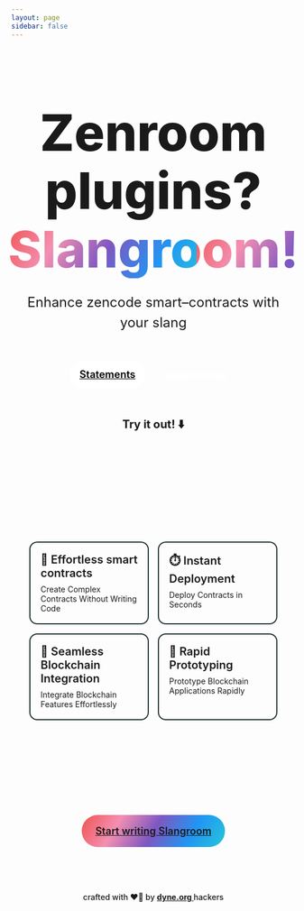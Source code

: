 ```yaml
---
layout: page
sidebar: false
---
```

<style>
  .homepage .container {
    max-width: 1280px;
    margin: auto;
    padding: 80px 24px;
  }

  .homepage .hero {
    align-items: center;
    display: flex;
    flex-direction: column;
    margin-top: 20px;
  }

  .homepage .hero-heading {
    font-size: 90px;
    font-weight: 800;
    margin: 0;
    padding: 0;
    line-height: 1.15;
    text-align: center;
  }

  .homepage .hero-heading span {
    display: block
  }

  @keyframes gradient {
    0% {
      background-size: 50% 150%
    }

    100% {
      background-size: 100% 100%
    }
  }

  .homepage .heading-gradient {
    background: linear-gradient(120deg, #ef5350, #f48fb1, #7e57c2, #2196f3, #26c6da );
    color: white;
    -webkit-background-clip: text;
    -webkit-text-fill-color: transparent;
    animation: 1s gradient forwards;
  }

  .homepage .hero-subheading {
    margin-top: 25px;
    font-weight: 400;
    font-size: 24px;
    color: var(--vp-c-text-2);
    max-width: 600px;
    text-align: center;
    line-height: 1.5
  }

  .homepage .hero-actions {
    margin-top: 25px;
    margin-bottom: 40px;
    display: flex
  }

  .homepage .hero-action {
    margin: 0 6px;
    font-size: 18px;
    border-radius: 40px;
    padding: 14px 18px;
    display: inline-flex;
    font-weight: 600
  }

  .homepage .hero-action.primary {
    background: white;
    color: black
  }

  .homepage .hero-action.secondary {
    background: var(--vp-c-brand);
    color: white
  }

  .homepage video {
    max-height: 640px;
    width: 100%;
    min-height: 200px;
    margin-top: 20px;
    margin-bottom: 80px;
    padding: 16px;
    background-color: #0c0f14;
    border-radius: 16px;
    box-shadow: 0 40px 60px rgba(0,0,0,.6);
    transition: all .2s linear
  }

  .homepage .try-link-container {
    position: absolute;
    left: 0;
    right: 0;
    top: 0;
    bottom: 0;
    display: flex;
    align-items: center;
    justify-content: center;
  }

  .homepage .try-link {
    background-color: rgba(255,255,255,.3);
    -webkit-backdrop-filter: blur(10px);
    color: white;
    font-weight: 500;
    padding: 14px 20px;
    border-radius: 40px;
    opacity: 0;
    transition: all .25s linear;
    margin-top: -40px
  }

  .homepage .video-backdrop {
    position: relative;
    width: 100%;
    height: 100%;
  }

  .homepage .video-backdrop:hover > video {
    filter: blur(4px)
  }

  .homepage .video-backdrop:hover > .try-link-container > .try-link {
    opacity: 1
  }

  .homepage .features {
    display: grid;
    grid-template-columns: repeat(2, 1fr)
  }

  .homepage .feature {
    border: 2px solid #233;
    margin: 8px;
    padding: 18px;
    border-radius: 14px;
  }

  .homepage .feature-title {
    font-size: 20px;
    font-weight: 600;
    display: block;
    padding-bottom: 8px;
  }

  .homepage .feature-subtitle {
    margin-top: 28px;
    color: var(--vp-c-text-2)
  }

  .homepage .feature-description {
  }

  .homepage .feature-icon {
  }

  .homepage .feature-icon img {
  }

  .homepage .quote {
    display: flex;
    flex-direction: column;
    align-items: center;
    margin: 80px 0
  }

  .homepage blockquote {
    font-size: 42px;
    font-weight: 700;
    line-height: 1.2;
    max-width: 900px;
  }

  .homepage figcaption {
    color: var(--vp-c-text-2);
    margin-top: 15px;
    font-size: 18px
  }

  .homepage .section-title {
    display: block;
    text-align: center;
    text-transform: uppercase;
    font-weight: 700;
    margin-bottom: 40px;
    color: var(--vp-c-text-2)
  }

  .homepage .start-link {
    border-radius: 40px;
    padding: 4px;
    background: linear-gradient(120deg, #ef5350, #f48fb1, #7e57c2, #2196f3, #26c6da);
    background-size: 100% 100%;
    background-repeat: repeat-y;
    display: inline-flex;
    transition: all 10s linear
  }

  .homepage .start-link a {
    background: var(--vp-c-bg);
    padding: 14px 20px;
    border-radius: 40px;
    font-size: 18px;
    font-weight: 600;
  }

  .homepage .start-link a:hover {
    background: transparent;
    color: rgba(0,0,0,.9);
  }

  .homepage .footer-text {
    text-align: center;
    margin-top: 80px;
    font-weight: 500;
    color: var(--vp-c-text-2)
  }

  .homepage .footer-text a {
    font-weight: 700;
  }

  .slangroom-editor-container {
	max-width: 1280px;
	width: 100%;
	display: flex;
	flex-flow: column nowrap;
	justify-content: stretch
  }

  .try-title {
	margin-top: 10px;
	margin-bottom: 20px;
	font-size: 20px;
	font-weight: bold;
	background: var(--vp-c-bg);
	width: 100%;
	text-align: center;
  }

  @media screen and (max-width: 720px) {
    .homepage .container {
      padding: 40px 24px
    }

    .homepage video {
      margin-bottom: 40px
    }

    .homepage .quote {
      margin: 40px 0;
    }

    .homepage blockquote {
      font-size: 32px
    }

    .homepage .hero-heading {
      font-size: 55px
    }

    .homepage .hero-subheading {
      font-size: 20px
    }

    .homepage .features {
      grid-template-columns: 1fr
    }

    .homepage .footer-text {
      margin-top: 41px
    }
  }
</style>
<div class="homepage">
  <div class="container">
    <div class="hero">
      <h1 class="hero-heading">
        <span>Zenroom plugins?</span>
        <span class="heading-gradient">Slangroom!</span>
      </h1>
      <p class="hero-subheading">
      Enhance zencode smart–contracts with your slang
      </p>
      <div class="hero-actions">
        <a href="/slangroom/statements/" class="hero-action primary">
          Statements
        </a>
        <a href="/slangroom/deployments/" class="hero-action secondary">
          Deployments
        </a>
      </div>
	  <h3 class="try-title">Try it out! ⬇️</h3>
	  <div class="slangroom-editor-container">
	  	<dyne-slangroom-editor id="slangroom-editor">
            <dyne-slangroom-preset-loader slot="topbar-right" editor-id="slangroom-editor">
                <dyne-slangroom-preset group="helpers" name="Preset Element Test" contract="Test" data="Test"></dyne-slangroom-preset>
            </dyne-slangroom-preset-loader>
        </dyne-slangroom-editor>
	  </div>
    </div>
  </div>
  <div style="background: var(--vp-c-bg-alt)">
    <div class="container">
      <div class="features">
        <div class="feature">
          <span class="feature-title">🧩 Effortless smart contracts</span>
          <span class="feature-subtitle">Create Complex Contracts Without Writing Code</span>
        </div>
        <div class="feature">
          <span class="feature-title">⏱️ Instant Deployment</span>
          <span class="feature-subtitle">Deploy Contracts in Seconds</span>
        </div>
        <div class="feature">
          <span class="feature-title">🤖 Seamless Blockchain Integration</span>
          <span class="feature-subtitle">Integrate Blockchain Features Effortlessly</span>
        </div>
        <div class="feature">
          <span class="feature-title">🚀 Rapid Prototyping</span>
          <span class="feature-subtitle">Prototype Blockchain Applications Rapidly</span>
        </div>
      </div>
    </div>
  </div>
  <div class="container">
    <div style="display: flex; justify-content: center">
      <div class="start-link">
        <a href="/slangroom/statements/">Start writing Slangroom </a>
      </div>
    </div>
    <p class="footer-text"> crafted with ❤️‍🔥 by <a href="https://dyne.org"> dyne.org </a> hackers </p>
  </div>
</div>
